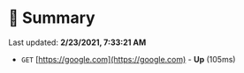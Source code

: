 # 📖 Summary
Last updated: **2/23/2021, 7:33:21 AM**

- `GET` [https://google.com](https://google.com) - **Up** (105ms)
